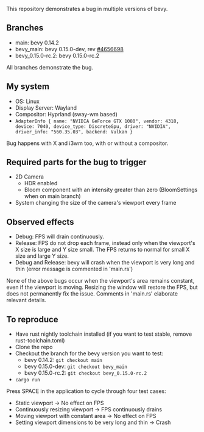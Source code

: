 This repository demonstrates a bug in multiple versions of bevy.

## Branches
- main: bevy 0.14.2
- bevy_main: bevy 0.15.0-dev, rev [#4656698](https://github.com/bevyengine/bevy/commit/46566980a6d69d2bd91505b6acd49ababa4d98f7)
- bevy_0.15.0-rc.2: bevy 0.15.0-rc.2

All branches demonstrate the bug.

## My system
- OS: Linux
- Display Server: Wayland
- Compositor: Hyprland (sway-wm based)
- `AdapterInfo { name: "NVIDIA GeForce GTX 1080", vendor: 4318, device: 7040, device_type: DiscreteGpu, driver: "NVIDIA", driver_info: "560.35.03", backend: Vulkan }`

Bug happens with X and i3wm too, with or without a compositor.

## Required parts for the bug to trigger
- 2D Camera
  - HDR enabled
  - Bloom component with an intensity greater than zero (BloomSettings when on main branch)
- System changing the size of the camera's viewport every frame

## Observed effects
- Debug: FPS will drain continuously.
- Release: FPS do not drop each frame, instead only when the viewport's X size is large and Y size small. The FPS returns to normal for small X size and large Y size.
- Debug and Release: bevy will crash when the viewport is very long and thin (error message is commented in 'main.rs')

None of the above bugs occur when the viewport's area remains constant, even if the
viewport is moving.
Resizing the window will restore the FPS, but does not
permanently fix the issue.
Comments in 'main.rs' elaborate relevant details.

## To reproduce
- Have rust nightly toolchain installed (if you want to test stable, remove rust-toolchain.toml)
- Clone the repo
- Checkout the branch for the bevy version you want to test:
  - bevy 0.14.2: `git checkout main`
  - bevy 0.15.0-dev: `git checkout bevy_main`
  - bevy 0.15.0-rc.2: `git checkout bevy_0.15.0-rc.2`
- `cargo run`

Press SPACE in the application to cycle through four test cases:
- Static viewport -> No effect on FPS
- Continuously resizing viewport -> FPS continuously drains
- Moving viewport with constant area -> No effect on FPS
- Setting viewport dimensions to be very long and thin -> Crash
